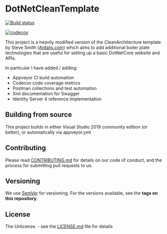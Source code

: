 # DotNetCleanTemplate

[![Build status](https://ci.appveyor.com/api/projects/status/kapysvylmvvpbqua?svg=true)](https://ci.appveyor.com/project/brianwaustin/dotnetcleantemplate)

[![codecov](https://codecov.io/gh/brianwaustin/DotNetCleanTemplate/branch/master/graph/badge.svg)](https://codecov.io/gh/brianwaustin/DotNetCleanTemplate)

This project is a heavily modified version of the CleanArchitecture template by Steve Smith ([Ardalis.com](https://ardalis.com/)) which aims to add additional boiler plate technologies that are useful for setting up a basic DotNetCore website and APIs.

In particular I have added / adding:

- Appveyor CI build automation
- Codecov code coverage metrics
- Postman collections and test automation
- Xml documentation for Swagger
- Identity Server 4 reference implementation

## Building from source

This project builds in either Visual Studio 2019 community edition (or better), or automatically via appveyor.yml

## Contributing

Please read [CONTRIBUTING.md](CONTRIBUTING.md) for details on our code of conduct, and the process for submitting pull requests to us.

## Versioning

We use [SemVer](http://semver.org/) for versioning. For the versions available, see the **tags on this repository**.

## License

The Unlicense. - see the [LICENSE.md](LICENSE.md) file for details
